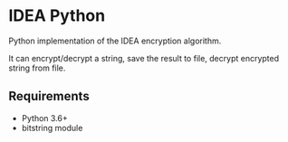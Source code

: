 # IDEA Python
Python implementation of the IDEA encryption algorithm. 

It can encrypt/decrypt а string, save the result to file, decrypt encrypted string from file.

## Requirements
* Python 3.6+
* bitstring module
